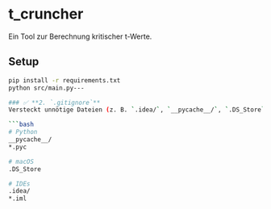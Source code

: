 # t_cruncher

Ein Tool zur Berechnung kritischer t-Werte.  
## Setup
```bash
pip install -r requirements.txt
python src/main.py---

### ✅ **2. `.gitignore`**
Versteckt unnötige Dateien (z. B. `.idea/`, `__pycache__/`, `.DS_Store`):

```bash
# Python
__pycache__/
*.pyc

# macOS
.DS_Store

# IDEs
.idea/
*.iml
